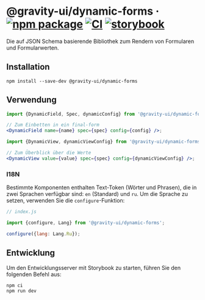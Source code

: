 # @gravity-ui/dynamic-forms · [![npm package](https://img.shields.io/npm/v/@gravity-ui/dynamic-forms)](https://www.npmjs.com/package/@gravity-ui/dynamic-forms) [![CI](https://img.shields.io/github/actions/workflow/status/gravity-ui/dynamic-forms/.github/workflows/ci.yml?label=CI&logo=github)](https://github.com/gravity-ui/dynamic-forms/actions/workflows/ci.yml?query=branch:main) [![storybook](https://img.shields.io/badge/Storybook-deployed-ff4685)](https://preview.gravity-ui.com/dynamic-forms/)

Die auf JSON Schema basierende Bibliothek zum Rendern von Formularen und Formularwerten.

## Installation

```shell
npm install --save-dev @gravity-ui/dynamic-forms
```

## Verwendung

```jsx
import {DynamicField, Spec, dynamicConfig} from '@gravity-ui/dynamic-forms';

// Zum Einbetten in ein final-form
<DynamicField name={name} spec={spec} config={config} />;

import {DynamicView, dynamicViewConfig} from '@gravity-ui/dynamic-forms';

// Zum Überblick über die Werte
<DynamicView value={value} spec={spec} config={dynamicViewConfig} />;
```

### I18N

Bestimmte Komponenten enthalten Text-Token (Wörter und Phrasen), die in zwei Sprachen verfügbar sind: `en` (Standard) und `ru`. Um die Sprache zu setzen, verwenden Sie die `configure`-Funktion:

```js
// index.js

import {configure, Lang} from '@gravity-ui/dynamic-forms';

configure({lang: Lang.Ru});
```

## Entwicklung

Um den Entwicklungsserver mit Storybook zu starten, führen Sie den folgenden Befehl aus:

```shell
npm ci
npm run dev
```